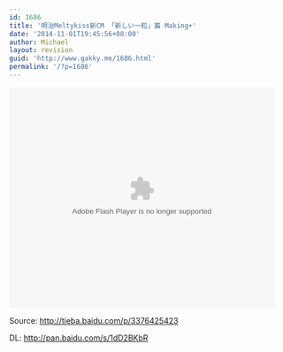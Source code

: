 ```yaml
---
id: 1686
title: '明治Meltykiss新CM 「新しい一粒」篇 Making+'
date: '2014-11-01T19:45:56+08:00'
author: Michael
layout: revision
guid: 'http://www.gakky.me/1686.html'
permalink: '/?p=1686'
---
```


<embed align="middle" height="400" src="http://player.youku.com/player.php/sid/XODEzMTY2MDM2/v.swf" type="application/x-shockwave-flash" width="480"></embed>

Source: http://tieba.baidu.com/p/3376425423

DL: <http://pan.baidu.com/s/1dD2BKbR>